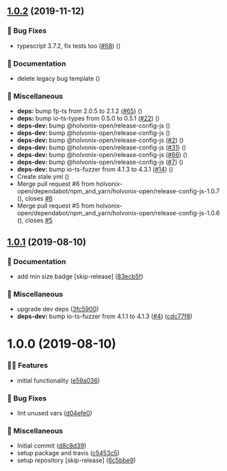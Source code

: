 ## [1.0.2](https://github.com/holvonix-open/wkt-io-ts/compare/v1.0.1...v1.0.2) (2019-11-12)


### 🐛 Bug Fixes

* typescript 3.7.2, fix tests too ([#68](https://github.com/holvonix-open/wkt-io-ts/issues/68)) ([](https://github.com/holvonix-open/wkt-io-ts/commit/bdae1f4))


### 📖 Documentation

* delete legacy bug template ([](https://github.com/holvonix-open/wkt-io-ts/commit/b69fed2))


### 🧦 Miscellaneous

* **deps:** bump fp-ts from 2.0.5 to 2.1.2 ([#65](https://github.com/holvonix-open/wkt-io-ts/issues/65)) ([](https://github.com/holvonix-open/wkt-io-ts/commit/b941862))
* **deps:** bump io-ts-types from 0.5.0 to 0.5.1 ([#22](https://github.com/holvonix-open/wkt-io-ts/issues/22)) ([](https://github.com/holvonix-open/wkt-io-ts/commit/cdec4f2))
* **deps-dev:** bump @holvonix-open/release-config-js ([](https://github.com/holvonix-open/wkt-io-ts/commit/2b107e2))
* **deps-dev:** bump @holvonix-open/release-config-js ([](https://github.com/holvonix-open/wkt-io-ts/commit/7f90d44))
* **deps-dev:** bump @holvonix-open/release-config-js ([#2](https://github.com/holvonix-open/wkt-io-ts/issues/2)) ([](https://github.com/holvonix-open/wkt-io-ts/commit/93f1084))
* **deps-dev:** bump @holvonix-open/release-config-js ([#31](https://github.com/holvonix-open/wkt-io-ts/issues/31)) ([](https://github.com/holvonix-open/wkt-io-ts/commit/7dbbcd2))
* **deps-dev:** bump @holvonix-open/release-config-js ([#66](https://github.com/holvonix-open/wkt-io-ts/issues/66)) ([](https://github.com/holvonix-open/wkt-io-ts/commit/f569da6))
* **deps-dev:** bump @holvonix-open/release-config-js ([#7](https://github.com/holvonix-open/wkt-io-ts/issues/7)) ([](https://github.com/holvonix-open/wkt-io-ts/commit/267180f))
* **deps-dev:** bump io-ts-fuzzer from 4.1.3 to 4.3.1 ([#14](https://github.com/holvonix-open/wkt-io-ts/issues/14)) ([](https://github.com/holvonix-open/wkt-io-ts/commit/5b97f60))
* Create stale.yml ([](https://github.com/holvonix-open/wkt-io-ts/commit/0d91062))
* Merge pull request #6 from holvonix-open/dependabot/npm_and_yarn/holvonix-open/release-config-js-1.0.7 ([](https://github.com/holvonix-open/wkt-io-ts/commit/3da53b2)), closes [#6](https://github.com/holvonix-open/wkt-io-ts/issues/6)
* Merge pull request #5 from holvonix-open/dependabot/npm_and_yarn/holvonix-open/release-config-js-1.0.6 ([](https://github.com/holvonix-open/wkt-io-ts/commit/964cada)), closes [#5](https://github.com/holvonix-open/wkt-io-ts/issues/5)

## [1.0.1](https://github.com/holvonix-open/wkt-io-ts/compare/v1.0.0...v1.0.1) (2019-08-10)


### 📖 Documentation

* add min size badge [skip-release] ([83ecb5f](https://github.com/holvonix-open/wkt-io-ts/commit/83ecb5f))


### 🧦 Miscellaneous

* upgrade dev deps ([3fc5900](https://github.com/holvonix-open/wkt-io-ts/commit/3fc5900))
* **deps-dev:** bump io-ts-fuzzer from 4.1.1 to 4.1.3 ([#4](https://github.com/holvonix-open/wkt-io-ts/issues/4)) ([cdc77f8](https://github.com/holvonix-open/wkt-io-ts/commit/cdc77f8))

# 1.0.0 (2019-08-10)


### 🌟🚀 Features

* initial functionality ([e59a036](https://github.com/holvonix-open/wkt-io-ts/commit/e59a036))


### 🐛 Bug Fixes

* lint unused vars ([d04efe0](https://github.com/holvonix-open/wkt-io-ts/commit/d04efe0))


### 🧦 Miscellaneous

* Initial commit ([d8c8d39](https://github.com/holvonix-open/wkt-io-ts/commit/d8c8d39))
* setup package and travis ([c5453c5](https://github.com/holvonix-open/wkt-io-ts/commit/c5453c5))
* setup repository [skip-release] ([6c5bbe9](https://github.com/holvonix-open/wkt-io-ts/commit/6c5bbe9))
